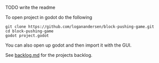 TODO write the readme 

To open project in godot do the following

    git clone https://github.com/loganandersen/block-pushing-game.git
    cd block-pushing-game
    godot project.godot
    
You can also open up godot and then import it with the GUI.

See [backlog.md](doc/backlog.md) for the projects backlog.
